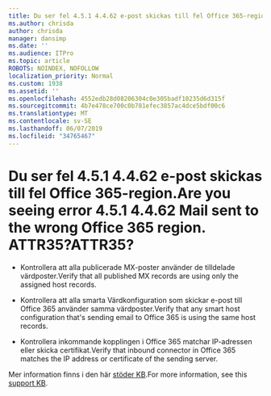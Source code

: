 ```yaml
---
title: Du ser fel 4.5.1 4.4.62 e-post skickas till fel Office 365-region. ATTR35?
ms.author: chrisda
author: chrisda
manager: dansimp
ms.date: ''
ms.audience: ITPro
ms.topic: article
ROBOTS: NOINDEX, NOFOLLOW
localization_priority: Normal
ms.custom: 1938
ms.assetid: ''
ms.openlocfilehash: 4552edb28d08206304c0e305badf10235d6d315f
ms.sourcegitcommit: 4b7e478ce700c0b781efec3857ac4dce5bdf00c6
ms.translationtype: MT
ms.contentlocale: sv-SE
ms.lasthandoff: 06/07/2019
ms.locfileid: "34765467"
---
```

# <a name="are-you-seeing-error-451-4462-mail-sent-to-the-wrong-office-365-region-attr35"></a><span data-ttu-id="9391c-103">Du ser fel 4.5.1 4.4.62 e-post skickas till fel Office 365-region.</span><span class="sxs-lookup"><span data-stu-id="9391c-103">Are you seeing error 4.5.1 4.4.62 Mail sent to the wrong Office 365 region.</span></span> <span data-ttu-id="9391c-104">ATTR35?</span><span class="sxs-lookup"><span data-stu-id="9391c-104">ATTR35?</span></span>

- <span data-ttu-id="9391c-105">Kontrollera att alla publicerade MX-poster använder de tilldelade värdposter.</span><span class="sxs-lookup"><span data-stu-id="9391c-105">Verify that all published MX records are using only the assigned host records.</span></span>

- <span data-ttu-id="9391c-106">Kontrollera att alla smarta Värdkonfiguration som skickar e-post till Office 365 använder samma värdposter.</span><span class="sxs-lookup"><span data-stu-id="9391c-106">Verify that any smart host configuration that's sending email to Office 365 is using the same host records.</span></span>

- <span data-ttu-id="9391c-107">Kontrollera inkommande kopplingen i Office 365 matchar IP-adressen eller skicka certifikat.</span><span class="sxs-lookup"><span data-stu-id="9391c-107">Verify that inbound connector in Office 365 matches the IP address or certificate of the sending server.</span></span>

<span data-ttu-id="9391c-108">Mer information finns i den här [stöder KB](https://support.microsoft.com/help/4057301/attr35-response-code-when-mail-is-sent-to-eop-exo).</span><span class="sxs-lookup"><span data-stu-id="9391c-108">For more information, see this [support KB](https://support.microsoft.com/help/4057301/attr35-response-code-when-mail-is-sent-to-eop-exo).</span></span>
